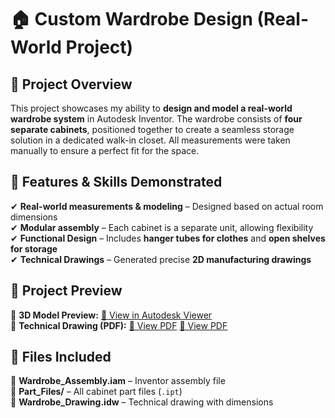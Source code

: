 # 🏠 Custom Wardrobe Design (Real-World Project)

## 📌 Project Overview
This project showcases my ability to **design and model a real-world wardrobe system** in Autodesk Inventor. The wardrobe consists of **four separate cabinets**, positioned together to create a seamless storage solution in a dedicated walk-in closet. All measurements were taken manually to ensure a perfect fit for the space. 

## 📂 Features & Skills Demonstrated
✔ **Real-world measurements & modeling** – Designed based on actual room dimensions  
✔ **Modular assembly** – Each cabinet is a separate unit, allowing flexibility  
✔ **Functional Design** – Includes **hanger tubes for clothes** and **open shelves for storage**  
✔ **Technical Drawings** – Generated precise **2D manufacturing drawings**    

## 📸 Project Preview
🔹 **3D Model Preview:** [🔗 View in Autodesk Viewer](https://autode.sk/3RGOdH4)  
🔹 **Technical Drawing (PDF):** [📄 View PDF](DRAWING%20WR2.pdf)  [📄 View PDF](DRAWING%20WR1.pdf) 

## 📂 Files Included
📁 **Wardrobe_Assembly.iam** – Inventor assembly file  
📁 **Part_Files/** – All cabinet part files (`.ipt`)  
📁 **Wardrobe_Drawing.idw** – Technical drawing with dimensions  


